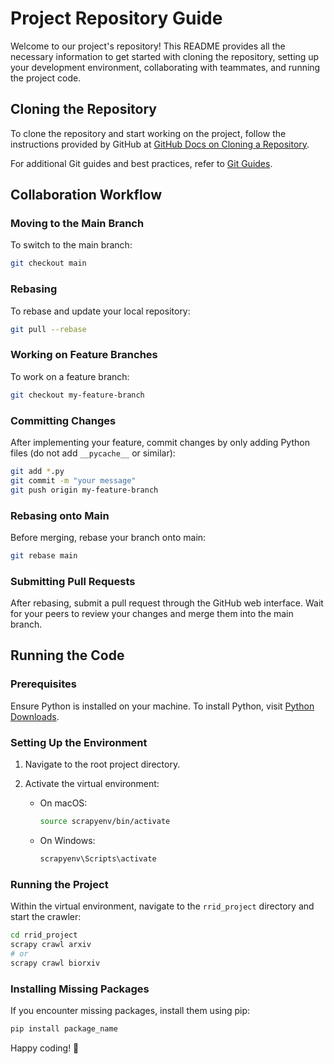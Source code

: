 # Project Repository Guide

Welcome to our project's repository! This README provides all the necessary information to get started with cloning the repository, setting up your development environment, collaborating with teammates, and running the project code.

## Cloning the Repository

To clone the repository and start working on the project, follow the instructions provided by GitHub at [GitHub Docs on Cloning a Repository](https://docs.github.com/en/repositories/creating-and-managing-repositories/cloning-a-repository).

For additional Git guides and best practices, refer to [Git Guides](https://github.com/git-guides).

## Collaboration Workflow

### Moving to the Main Branch

To switch to the main branch:

```bash
git checkout main
```

### Rebasing

To rebase and update your local repository:

```bash
git pull --rebase
```

### Working on Feature Branches

To work on a feature branch:

```bash
git checkout my-feature-branch
```

### Committing Changes

After implementing your feature, commit changes by only adding Python files (do not add `__pycache__` or similar):

```bash
git add *.py
git commit -m "your message"
git push origin my-feature-branch
```

### Rebasing onto Main

Before merging, rebase your branch onto main:

```bash
git rebase main
```

### Submitting Pull Requests

After rebasing, submit a pull request through the GitHub web interface. Wait for your peers to review your changes and merge them into the main branch.

## Running the Code

### Prerequisites

Ensure Python is installed on your machine. To install Python, visit [Python Downloads](https://www.python.org/downloads/).

### Setting Up the Environment

1. Navigate to the root project directory.
2. Activate the virtual environment:

   - On macOS:
     ```bash
     source scrapyenv/bin/activate
     ```
   - On Windows:
     ```bash
     scrapyenv\Scripts\activate
     ```

### Running the Project

Within the virtual environment, navigate to the `rrid_project` directory and start the crawler:

```bash
cd rrid_project
scrapy crawl arxiv
# or
scrapy crawl biorxiv
```

### Installing Missing Packages

If you encounter missing packages, install them using pip:

```bash
pip install package_name
```

Happy coding! 🚀